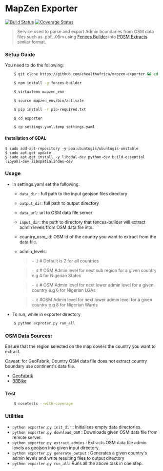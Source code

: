# MapZen Exporter

[![Build Status](https://travis-ci.org/eHealthAfrica/mapzen-exporter.svg?branch=master)](https://travis-ci.org/eHealthAfrica/mapzen-exporter) [![Coverage Status](https://coveralls.io/repos/eHealthAfrica/mapzen-exporter/badge.svg?branch=master&service=github)](https://coveralls.io/github/eHealthAfrica/mapzen-exporter?branch=master)

> Service used to parse and export Admin boundaries from OSM data files such as .pbf, .05m using
> [Fences Builder](https://github.com/pelias/fences-builder)
> into [POSM Extracts](https://github.com/nyaruka/posm-extracts) similar format.

### Setup Guide

You need to do the following:

```sh
    $ git clone https://github.com/ehealthafrica/mapzen-exporter && cd mapzen-exporter

    $ npm install -g fences-builder

    $ virtualenv mapzen_env

    $ source mapzen_env/bin/activate

    $ pip install -r pip-required.txt

    $ cd exporter

    $ cp settings.yaml.temp settings.yaml
```

####  Installation of GDAL
```
$ sudo add-apt-repository -y ppa:ubuntugis/ubuntugis-unstable
$ sudo apt-get update
$ sudo apt-get install -y libgdal-dev python-dev build-essential libyaml-dev libspatialindex-dev
```

### Usage
- In settings.yaml set the following:
    - `data_dir` : full path to the input geojson files directory
    - `output_dir`: full path to output directory
    - `data_url`: url to OSM data file server
    - `input_dir`: the path to directory that fences-builder will extract admin levels from OSM data file into.
    - country_osm_id: OSM id of the country you want to extract from the data file.
    - admin_levels:
      > `- 2` # Default is 2 for all countries

      > `- 4` # OSM Admin level for next sub region for a given country e.g 4 for Nigerian States

      > `- 6` # OSM Admin level for next lower admin level for a given country e.g 6 for Nigerian LGAs

      > `- 8` #OSM Admin level for next lower admin level for a given country e.g 8 for Nigerian Wards

- To run, while in exporter directory

```sh
    $ python exproter.py run_all
 ```

### OSM Data Sources:
  Ensure that the region selected on the map covers the country you want to extract.

  Caveat: for GeoFabrik, Country OSM data file does not extract country boundary use continent's data file.

- [GeoFabrik](http://download.geofabrik.de/africa.html)
- [BBBike](http://extract.bbbike.org/)

### Test
```sh
    $ nosetests --with-coverage
 ```

### Utilities

- `python exporter.py init_dir` : Initialises empty data directories.
- `python exporter.py download_OSM` : Downloads given OSM data file from remote server.
- `python exporter.py extract_admins` : Extracts OSM data file admin levels as geojson into given input directory.
- `python exporter.py generate_output` : Generates a given country's admin levels and write resulting files to output
directory
- `python exporter.py run_all`: Runs all the above task in one step.

